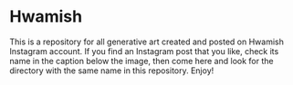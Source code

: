# Hwamish
This is a repository for all generative art created and posted on Hwamish Instagram account. If you find an Instagram post that you like, check its name in the caption below the image, then come here and look for the directory with the same name in this repository. Enjoy!

